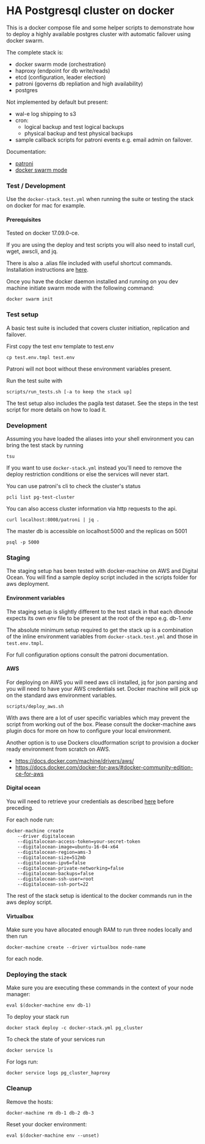 # HA Postgresql cluster on docker

This is a docker compose file and some helper scripts to demonstrate how to deploy a highly available postgres cluster with automatic failover using docker swarm.

The complete stack is:

- docker swarm mode (orchestration)
- haproxy (endpoint for db write/reads)
- etcd (configuration, leader election)
- patroni (governs db repliation and high availability)
- postgres

Not implemented by default but present:
- wal-e log shipping to s3 
- cron:
  - logical backup and test logical backups
  - physical backup and test physical backups
- sample callback scripts for patroni events e.g. email admin on failover.

Documentation:

- [patroni](https://patroni.readthedocs.io/en/latest/index.html)
- [docker swarm mode](https://docs.docker.com/engine/swarm/)

### Test / Development 

Use the ```docker-stack.test.yml``` when running the suite or testing the stack on docker for mac for example.

#### Prerequisites

Tested on docker 17.09.0-ce.

If you are using the deploy and test scripts you will also need to install curl, wget, awscli, and jq.

There is also a .alias file included with useful shortcut commands. Installation instructions are [here](https://github.com/sebglazebrook/aliases).

Once you have the docker daemon installed and running on you dev machine initiate swarm mode with the following command:

```
docker swarm init
```

### Test setup

A basic test suite is included that covers cluster initiation, replication and failover.

First copy the test env template to test.env
```
cp test.env.tmpl test.env
```

Patroni will not boot without these environment variables present.

Run the test suite with

```
scripts/run_tests.sh [-a to keep the stack up]
```

The test setup also includes the pagila test dataset. See the steps in the test script for more details on how to load it.

###  Development

Assuming you have loaded the aliases into your shell environment you can bring the test stack by running 

```
tsu
```

If you want to use ```docker-stack.yml``` instead you'll need to remove the deploy restriction conditions or else the services will never start.

You can use patroni's cli to check the cluster's status 

```
pcli list pg-test-cluster
```

You can also access cluster information via http requests to the api.

```
curl localhost:8008/patroni | jq .
```

The master db is accessible on localhost:5000 and the replicas on 5001

```
psql -p 5000
```

### Staging

The staging setup has been tested with docker-machine on AWS and Digital Ocean. You will find a sample deploy script included in the scripts folder for aws deployment.

#### Environment variables

The staging setup is slightly different to the test stack in that each dbnode expects its own env file to be present at the root of the repo e.g. db-1.env

The absolute minimum setup required to get the stack up is a combination of the inline environment variables from ```docker-stack.test.yml``` and those in ```test.env.tmpl```. 

For full configuration options consult the patroni documentation.

#### AWS

For deploying on AWS you will need aws cli installed, jq for json parsing and you will need to have your AWS credentials set. Docker machine will pick up on the standard aws environment variables.

```
scripts/deploy_aws.sh
```

With aws there are a lot of user specific variables which may prevent the script from working out of the box. Please consult the docker-machine aws plugin docs for more on how to configure your local environment.

Another option is to use Dockers cloudformation script to provision a docker ready environment from scratch on AWS.

- https://docs.docker.com/machine/drivers/aws/
- https://docs.docker.com/docker-for-aws/#docker-community-edition-ce-for-aws

#### Digital ocean

You will need to retrieve your credentials as described [here](https://docs.docker.com/machine/drivers/digital-ocean/) before preceding.

For each node run:

```
docker-machine create
    --driver digitalocean
    --digitalocean-access-token=your-secret-token
    --digitalocean-image=ubuntu-16-04-x64
    --digitalocean-region=ams-3
    --digitalocean-size=512mb
    --digitalocean-ipv6=false
    --digitalocean-private-networking=false
    --digitalocean-backups=false
    --digitalocean-ssh-user=root
    --digitalocean-ssh-port=22
  ```

The rest of the stack setup is identical to the docker commands run in the aws deploy script.


#### Virtualbox

Make sure you have allocated enough RAM to run three nodes locally and then run

```
docker-machine create --driver virtualbox node-name
```

for each node.

### Deploying the stack

Make sure you are executing these commands in the context of your node manager:

```
eval $(docker-machine env db-1)
```

To deploy your stack run

```
docker stack deploy -c docker-stack.yml pg_cluster
```

To check the state of your services run

```
docker service ls
```

For logs run:
```
docker service logs pg_cluster_haproxy 
```

### Cleanup

Remove the hosts:
```
docker-machine rm db-1 db-2 db-3
```

Reset your docker environment:

```
eval $(docker-machine env --unset)
```
